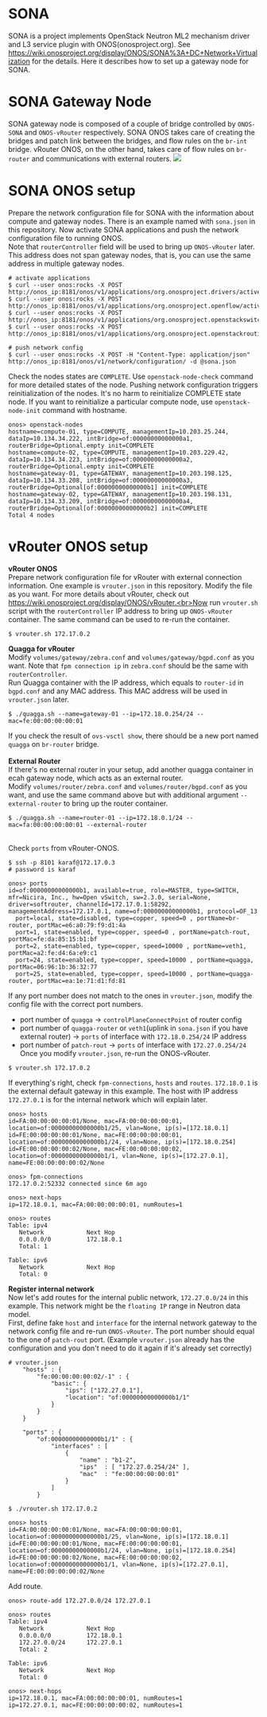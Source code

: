 # SONA
SONA is a project implements OpenStack Neutron ML2 mechanism driver and L3 service plugin with ONOS(onosproject.org). See https://wiki.onosproject.org/display/ONOS/SONA%3A+DC+Network+Virtualization for the details.
Here it describes how to set up a gateway node for SONA. 

# SONA Gateway Node
SONA gateway node is composed of a couple of bridge controlled by `ONOS-SONA` and `ONOS-vRouter` respectively. SONA ONOS takes care of creating the bridges and patch link between the bridges, and flow rules on the `br-int` bridge. vRouter ONOS, on the other hand, takes care of flow rules on `br-router` and communications with external routers.
![](https://66.media.tumblr.com/f41999bd5184bbdb437071981e0d6379/tumblr_oa7tlwI2nz1s0jpjfo1_1280.png)

# SONA ONOS setup
Prepare the network configuration file for SONA with the information about compute and gateway nodes. There is an example named with `sona.json` in this repository. Now activate SONA applications and push the network configuration file to running ONOS.<br>Note that `routerController` field will be used to bring up `ONOS-vRouter` later. This address does not span gateway nodes, that is, you can use the same address in multiple gateway nodes.
```
# activate applications
$ curl --user onos:rocks -X POST http://onos_ip:8181/onos/v1/applications/org.onosproject.drivers/active
$ curl --user onos:rocks -X POST http://onos_ip:8181/onos/v1/applications/org.onosproject.openflow/active
$ curl --user onos:rocks -X POST http://onos_ip:8181/onos/v1/applications/org.onosproject.openstackswitching/active
$ curl --user onos:rocks -X POST http://onos_ip:8181/onos/v1/applications/org.onosproject.openstackrouting/active

# push network config
$ curl --user onos:rocks -X POST -H "Content-Type: application/json" http://onos_ip:8181/onos/v1/network/configuration/ -d @sona.json
```
Check the nodes states are `COMPLETE`. Use `openstack-node-check` command for more detailed states of the node. Pushing network configuration triggers reinitialization of the nodes. It's no harm to reinitialize COMPLETE state node. If you want to reinitialize a particular compute node, use `openstack-node-init` command with hostname.
```
onos> openstack-nodes
hostname=compute-01, type=COMPUTE, managementIp=10.203.25.244, dataIp=10.134.34.222, intBridge=of:00000000000000a1, routerBridge=Optional.empty init=COMPLETE
hostname=compute-02, type=COMPUTE, managementIp=10.203.229.42, dataIp=10.134.34.223, intBridge=of:00000000000000a2, routerBridge=Optional.empty init=COMPLETE
hostname=gateway-01, type=GATEWAY, managementIp=10.203.198.125, dataIp=10.134.33.208, intBridge=of:00000000000000a3, routerBridge=Optional[of:00000000000000b1] init=COMPLETE
hostname=gateway-02, type=GATEWAY, managementIp=10.203.198.131, dataIp=10.134.33.209, intBridge=of:00000000000000a4, routerBridge=Optional[of:00000000000000b2] init=COMPLETE
Total 4 nodes
```

# vRouter ONOS setup
**vRouter ONOS**<br>
Prepare network configuration file for vRouter with external connection information. One example is `vrouter.json` in this repository. Modify the file as you want. For more details about vRouter, check out https://wiki.onosproject.org/display/ONOS/vRouter.<br>Now run `vrouter.sh` script with the `routerController` IP address to bring up `ONOS-vRouter` container. The same command can be used to re-run the container.
```
$ vrouter.sh 172.17.0.2
```
**Quagga for vRouter**<br>Modify `volumes/gateway/zebra.conf` and `volumes/gateway/bgpd.conf` as you want. Note that `fpm connection ip` in `zebra.conf` should be the same with `routerController`.<br>Run Quagga container with the IP address, which equals to `router-id` in `bgpd.conf` and any MAC address. This MAC address will be used in `vrouter.json` later.
```
$ ./quagga.sh --name=gateway-01 --ip=172.18.0.254/24 --mac=fe:00:00:00:00:01
```
If you check the result of `ovs-vsctl show`, there should be a new port named `quagga` on `br-router` bridge.
<br><br>
**External Router**<br>
If there's no external router in your setup, add another quagga container in ecah gateway node, which acts as an external router.<br>Modify `volumes/router/zebra.conf` and `volumes/router/bgpd.conf` as you want, and use the same command above but with additional argument `--external-router` to bring up the router container.
```
$ ./quagga.sh --name=router-01 --ip=172.18.0.1/24 --mac=fa:00:00:00:00:01 --external-router
```

<br>Check `ports` from vRouter-ONOS.
```
$ ssh -p 8101 karaf@172.17.0.3
# password is karaf

onos> ports
id=of:00000000000000b1, available=true, role=MASTER, type=SWITCH, mfr=Nicira, Inc., hw=Open vSwitch, sw=2.3.0, serial=None, driver=softrouter, channelId=172.17.0.1:58292, managementAddress=172.17.0.1, name=of:00000000000000b1, protocol=OF_13
  port=local, state=disabled, type=copper, speed=0 , portName=br-router, portMac=e6:a0:79:f9:d1:4a
  port=1, state=enabled, type=copper, speed=0 , portName=patch-rout, portMac=fe:da:85:15:b1:bf
  port=2, state=enabled, type=copper, speed=10000 , portName=veth1, portMac=a2:fe:d4:6a:e9:c1
  port=24, state=enabled, type=copper, speed=10000 , portName=quagga, portMac=06:96:1b:36:32:77
  port=25, state=enabled, type=copper, speed=10000 , portName=quagga-router, portMac=ea:1e:71:d1:fd:81
```
If any port number does not match to the ones in `vrouter.json`, modify the config file with the correct port numbers.
* port number of `quagga` -> `controlPlaneConnectPoint` of router config
* port number of `quagga-router` or `veth1`(uplink in `sona.json` if you have external router) -> `ports` of interface with `172.18.0.254/24` IP address
* port number of `patch-rout` -> `ports` of interface with `172.27.0.254/24`
Once you modify `vrouter.json`, re-run the ONOS-vRouter.
```
$ vrouter.sh 172.17.0.2
```

If everything's right, check `fpm-connections`, `hosts` and `routes`. `172.18.0.1` is the external default gateway in this example. The host with IP address `172.27.0.1` is for the internal network which will explain later.
```
onos> hosts
id=FA:00:00:00:00:01/None, mac=FA:00:00:00:00:01, location=of:00000000000000b1/25, vlan=None, ip(s)=[172.18.0.1]
id=FE:00:00:00:00:01/None, mac=FE:00:00:00:00:01, location=of:00000000000000b1/24, vlan=None, ip(s)=[172.18.0.254]
id=FE:00:00:00:00:02/None, mac=FE:00:00:00:00:02, location=of:00000000000000b1/1, vlan=None, ip(s)=[172.27.0.1], name=FE:00:00:00:00:02/None

onos> fpm-connections
172.17.0.2:52332 connected since 6m ago

onos> next-hops
ip=172.18.0.1, mac=FA:00:00:00:00:01, numRoutes=1

onos> routes
Table: ipv4
   Network            Next Hop
   0.0.0.0/0          172.18.0.1
   Total: 1

Table: ipv6
   Network            Next Hop
   Total: 0
```
**Register internal network**<br>
Now let's add routes for the internal public network, `172.27.0.0/24` in this example. This network might be the `floating IP` range in Neutron data model.<br>First, define fake `host` and `interface` for the internal network gateway to the network config file and re-run `ONOS-vRouter`. The port number should equal to the one of `patch-rout` port. (Example `vrouter.json` already has the configuration and you don't need to do it again if it's already set correctly)
```
# vrouter.json
    "hosts" : {
        "fe:00:00:00:00:02/-1" : {
            "basic": {
                "ips": ["172.27.0.1"],
                "location": "of:00000000000000b1/1"
            }
        }
    }
    
    "ports" : {
        "of:00000000000000b1/1" : {
            "interfaces" : [
                {
                    "name" : "b1-2",
                    "ips"  : [ "172.27.0.254/24" ],
                    "mac"  : "fe:00:00:00:00:01"
                }
            ]
        }

$ ./vrouter.sh 172.17.0.2

onos> hosts
id=FA:00:00:00:00:01/None, mac=FA:00:00:00:00:01, location=of:00000000000000b1/25, vlan=None, ip(s)=[172.18.0.1]
id=FE:00:00:00:00:01/None, mac=FE:00:00:00:00:01, location=of:00000000000000b1/24, vlan=None, ip(s)=[172.18.0.254]
id=FE:00:00:00:00:02/None, mac=FE:00:00:00:00:02, location=of:00000000000000b1/1, vlan=None, ip(s)=[172.27.0.1], name=FE:00:00:00:00:02/None
```
Add route.
```
onos> route-add 172.27.0.0/24 172.27.0.1

onos> routes
Table: ipv4
   Network            Next Hop
   0.0.0.0/0          172.18.0.1
   172.27.0.0/24      172.27.0.1
   Total: 2

Table: ipv6
   Network            Next Hop
   Total: 0
   
onos> next-hops
ip=172.18.0.1, mac=FA:00:00:00:00:01, numRoutes=1
ip=172.27.0.1, mac=FE:00:00:00:00:02, numRoutes=1
```
